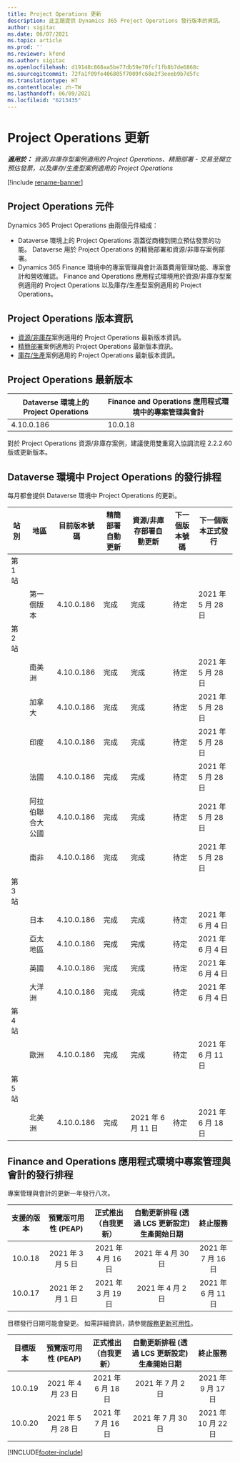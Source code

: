 ```yaml
---
title: Project Operations 更新
description: 此主題提供 Dynamics 365 Project Operations 發行版本的資訊。
author: sigitac
ms.date: 06/07/2021
ms.topic: article
ms.prod: ''
ms.reviewer: kfend
ms.author: sigitac
ms.openlocfilehash: d19148c868aa5be77db59e70fcf1fb8b7de6868c
ms.sourcegitcommit: 72fa1f09fe406805f7009fc68e2f3eeeb9b7d5fc
ms.translationtype: HT
ms.contentlocale: zh-TW
ms.lasthandoff: 06/09/2021
ms.locfileid: "6213435"
---
```

# <a name="project-operations-updates"></a>Project Operations 更新

_**適用於：** 資源/非庫存型案例適用的 Project Operations、精簡部署 - 交易至開立預估發票，以及庫存/生產型案例適用的 Project Operations_

[!include [rename-banner](~/includes/cc-data-platform-banner.md)]

## <a name="project-operations-components"></a>Project Operations 元件

Dynamics 365 Project Operations 由兩個元件組成：

- Dataverse 環境上的 Project Operations 涵蓋從商機到開立預估發票的功能。 Dataverse 用於 Project Operations 的精簡部署和資源/非庫存案例部署。
- Dynamics 365 Finance 環境中的專案管理與會計涵蓋費用管理功能、專案會計和營收確認。 Finance and Operations 應用程式環境用於資源/非庫存型案例適用的 Project Operations 以及庫存/生產型案例適用的 Project Operations。

## <a name="project-operations-release-notes"></a>Project Operations 版本資訊
- [資源/非庫存](whats-new-may-2021-resource-based.md)案例適用的 Project Operations 最新版本資訊。
- [精簡部署](../pro/whats-new/whats-new-may-2021-lite.md)案例適用的 Project Operations 最新版本資訊。
- [庫存/生產](../prod-pma/whats-new/whats-new-apr-2021-stocked.md)案例適用的 Project Operations 最新版本資訊。

## <a name="project-operations-latest-version"></a>Project Operations 最新版本

| Dataverse 環境上的 Project Operations | Finance and Operations 應用程式環境中的專案管理與會計 | 
| --- | --- |
| 4.10.0.186 | 10.0.18 |

對於 Project Operations 資源/非庫存案例，建議使用雙重寫入協調流程 2.2.2.60 版或更新版本。

## <a name="release-schedule-for-project-operations-on-dataverse-environment"></a>Dataverse 環境中 Project Operations 的發行排程

每月都會提供 Dataverse 環境中 Project Operations 的更新。 

| 站別 | 地區 | 目前版本號碼 | 精簡部署自動更新 | 資源/非庫存部署自動更新 | 下一個版本號碼 | 下一個版本正式發行 |
|-----------|-----------------------|-----------------|--------------|---------------------|---------------------|---------------------|
| 第 1 站 |   &nbsp;              |    &nbsp;       | &nbsp;       |      &nbsp;         |      &nbsp;         |      &nbsp;         |
|   &nbsp;  | 第一個版本         |  4.10.0.186     | 完成     | 完成            | 待定                 | 2021 年 5 月 28 日           |
| 第 2 站 |   &nbsp;              |    &nbsp;       | &nbsp;       |      &nbsp;         |      &nbsp;         |      &nbsp;         |
|   &nbsp;  | 南美洲         |  4.10.0.186     | 完成     | 完成            | 待定                 | 2021 年 5 月 28 日           |
|    &nbsp; | 加拿大                |  4.10.0.186     | 完成     | 完成            | 待定                 | 2021 年 5 月 28 日           |
|   &nbsp;  | 印度                 |  4.10.0.186     | 完成     | 完成            | 待定                 | 2021 年 5 月 28 日           |
|   &nbsp;  | 法國                |  4.10.0.186     | 完成     | 完成            | 待定                 | 2021 年 5 月 28 日           |
|   &nbsp;  | 阿拉伯聯合大公國  |  4.10.0.186     | 完成     | 完成            | 待定                 | 2021 年 5 月 28 日           |
|   &nbsp;  | 南非          |  4.10.0.186     | 完成     | 完成            | 待定                 | 2021 年 5 月 28 日           |
| 第 3 站 |      &nbsp;           |     &nbsp;      |     &nbsp;   |      &nbsp;         |      &nbsp;         |      &nbsp;         |
|   &nbsp;  | 日本                 |  4.10.0.186     | 完成     | 完成            | 待定                 | 2021 年 6 月 4 日          |
|   &nbsp;  | 亞太地區          |  4.10.0.186     | 完成     | 完成            | 待定                 | 2021 年 6 月 4 日          |
|   &nbsp;  | 英國         |  4.10.0.186     | 完成     | 完成            | 待定                 | 2021 年 6 月 4 日          |
|   &nbsp;  | 大洋洲               |  4.10.0.186     | 完成     | 完成            | 待定                 | 2021 年 6 月 4 日          |
| 第 4 站 |     &nbsp;            |     &nbsp;      |     &nbsp;   |      &nbsp;         |      &nbsp;         |      &nbsp;         |
|   &nbsp;  | 歐洲                |  4.10.0.186     | 完成     | 完成            | 待定                 | 2021 年 6 月 11 日          |
| 第 5 站 |     &nbsp;            |     &nbsp;      |     &nbsp;   |      &nbsp;         |      &nbsp;         |      &nbsp;         |
|   &nbsp;  | 北美洲         |  4.10.0.186     | 完成     | 2021 年 6 月 11 日          | 待定                 | 2021 年 6 月 18 日          |

## <a name="release-schedule-for-project-management-and-accounting-in-the-finance-and-operations-apps-environment"></a>Finance and Operations 應用程式環境中專案管理與會計的發行排程

專案管理與會計的更新一年發行八次。

|          支援的版本          | 預覽版可用性 (PEAP) | 正式推出（自我更新） | 自動更新排程 (透過 LCS 更新設定) 生產開始日期 |   終止服務   |
|:-------------------------:|:---------------------------:|:---------------------------------:|:--------------------------------------------------------------------:|:------------------:|
|          10.0.18          |        2021 年 3 月 5 日        |           2021 年 4 月 16 日          |                            2021 年 4 月 30 日                            |    2021 年 7 月 16 日   |
|          10.0.17          |       2021 年 2 月 1 日      |           2021 年 3 月 19 日          |                             2021 年 4 月 2 日                            |    2021 年 6 月 11 日   |

目標發行日期可能會變更。 如需詳細資訊，請參閱[服務更新可用性](/dynamics365/fin-ops-core/fin-ops/get-started/public-preview-releases?toc=%2fdynamics365%2ffinance%2ftoc.json)。

|          目標版本          | 預覽版可用性 (PEAP) | 正式推出（自我更新） | 自動更新排程 (透過 LCS 更新設定) 生產開始日期 |   終止服務   |
|:-------------------------:|:---------------------------:|:---------------------------------:|:--------------------------------------------------------------------:|:------------------:|
|          10.0.19          |        2021 年 4 月 23 日       |            2021 年 6 月 18 日           |                             2021 年 7 月 2 日                             | 2021 年 9 月 17 日 |
|          10.0.20          |         2021 年 5 月 28 日        |           2021 年 7 月 16 日           |                             2021 年 7 月 30 日                             |  2021 年 10 月 22 日  |



[!INCLUDE[footer-include](../includes/footer-banner.md)]
